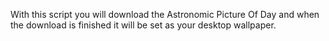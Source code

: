 With this script you will download the Astronomic Picture Of Day and when the download is finished it will be set as your desktop wallpaper.
